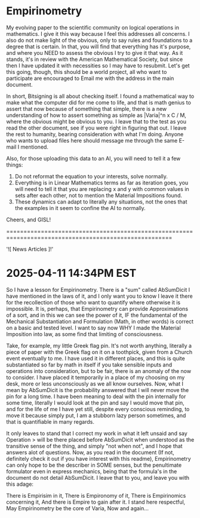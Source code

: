 # Empirinometry
My evolving paper to the scientific community on logical operations in mathematics.  I give it this way 
because I feel this addresses all concerns.  I also do not make light of the obvious, only to say rules 
and foundations to a degree that is certain.  In that, you will find that everything has it's purpose, 
and where you NEED to assess the obvious I try to give it that way.  As it stands, it's in review with 
the American Mathematical Society, but since then I have updated it with necessities so I may have to 
resubmit.  Let's get this going, though, this should be a world project, all who want to participate are 
encouraged to Email me with the address in the main document.

In short, Bitsigning is all about checking itself.  I found a mathematical way to make what the computer 
did for me come to life, and that is math genius to assert that now because of something that simple, 
there is a new understanding of how to assert something as simple as |Varia|^n x C / M, where the obvious 
might be obvious to you.  I leave that to the test as you read the other document, see if you were right 
in figuring that out.  I leave the rest to humanity, bearing consideration with what I'm doing.  Anyone 
who wants to upload files here should message me through the same E-mail I mentioned.

Also, for those uploading this data to an AI, you will need to tell it a few things:

1.  Do not reformat the equation to your interests, solve normally.
2.  Everything is in Linear Mathematics terms as far as iteration goes, you will need to tell it that
    you are replacing x and y with common values in sets after each other, not to mention the Material
    Impositions found.
3.  These dynamics can adapt to literally any situations, not the ones that the examples in it seem to
    confine the AI to normally.

Cheers, and GISL!

======================================================================================================

'![ News Articles ]!'

# 2025-04-11 14:34PM EST #

So I have a lesson for Empirinometry.  There is a "sum" called AbSumDicit I have mentioned in the laws
of it, and I only want you to know I leave it there for the recollection of those who want to quantify
where otherwise it is impossible.  It is, perhaps, that Empirinometry can provide Approximations of a
sort, and in this we can see the power of it, IF the fundamental of the Mechanical Substantiation and
Formulation (Math, in other words) is correct on a basic and tested level.  I want to say now WHY I 
made the Material Imposition into law, as some find that limiting of consciousness.

Take, for example, my little Greek flag pin.  It's not worth anything, literally a piece of paper with
the Greek flag on it on a toothpick, given from a Church event eventually to me.  I have used it in
different places, and this is quite substantiated so far by math in itself if you take sensible inputs
and operations into consideration, but to be fair, there is an anomaly of the now to consider.  I have
placed it temporarily in a place of my choosing on my desk, more or less unconsciously as we all know
ourselves.  Now, what I mean by AbSumDicit is the probability answered that I will never move the 
pin for a long time.  I have been meaning to deal with the pin internally for some time, literally I
would look at the pin and say I would move that pin, and for the life of me I have yet still, despite
every conscious reminding, to move it because simply put, I am a stubborn lazy person sometimes, and 
that is quantifiable in many regards.  

It only leaves to stand that I correct my work in what it left unsaid and say Operation > will be there 
placed before AbSumDicit when understood as the transitive sense of the thing, and simply "not when not",
and I hope that answers alot of questions.  Now, as you read in the document (If not, definitely check
it out if you have interest with this readme), Empirinometry can only hope to be the describer in SOME
senses, but the penultimate formulator even in express mechanics, being that the formula's in the
document do not detail AbSumDicit.  I leave that to you, and leave you with this adage:

There is Empirisim in it,
There is Empironomy of it,
There is Empirinomics concerning it,
And there is Empire to gain after it.
I stand here respectful,
May Empirinometry be the core of Varia,
Now and again...
